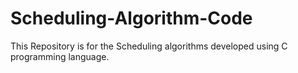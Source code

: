 # Scheduling-Algorithm-Code
This Repository is for the Scheduling algorithms developed using C programming language.
